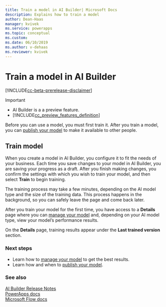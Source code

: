 ```yaml
---
title: Train a model in AI Builder| Microsoft Docs
description: Explains how to train a model
author: Dean-Haas
manager: kvivek
ms.service: powerapps
ms.topic: conceptual
ms.custom: 
ms.date: 06/10/2019
ms.author: v-dehaas
ms.reviewer: kvivek
---
```


# Train a model in AI Builder

[!INCLUDE[cc-beta-prerelease-disclaimer](./includes/cc-beta-prerelease-disclaimer.md)]


> [!IMPORTANT]
> - AI Builder is a a preview feature.
> - [!INCLUDE[cc_preview_features_definition](./includes/cc-preview-features-definition.md)] 

Before you can use a model, you must first train it. After you train a model, you can [publish your model](publish-model-ai-builder) to make it available to other people.
## Train model
When you create a model in AI Builder, you configure it to fit the needs of your business. Each time you save changes to your model in AI Builder, you are saving your progress as a draft. After you finish making changes, you confirm the settings with which you wish to train your model, and then  select **Train** to begin training.

The training process may take a few minutes, depending on the AI model type and the size of the training data. This process happens in the background, so you can safely leave the page and come back later.

After you train your model for the first time, you have access to a **Details** page where you can [manage your model](manage-model-ai-builder) and, depending on your AI model type, view your model’s performance results.

On the **Details** page,  training results appear under the **Last trained version** section.
### Next steps
- Learn how to [manage your model](manage-model-ai-builder) to get the best results.
- Learn how and when to [publish your model](publish-model-ai-builder).

### See also
[AI Builder Release Notes](/power-platform-release-notes/october19/ai-builder)<br/>
[PowerApps docs](https://docs.microsoft.com/powerapps/)<br/>
[Microsoft Flow docs](https://docs.microsoft.com/flow/getting-started)

